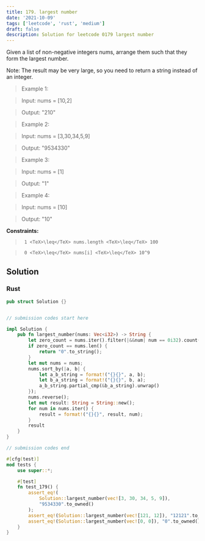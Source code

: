 ```yaml
---
title: 179. largest number
date: '2021-10-09'
tags: ['leetcode', 'rust', 'medium']
draft: false
description: Solution for leetcode 0179 largest number
---
```


 

  Given a list of non-negative integers nums, arrange them such that they form the largest number.

  Note: The result may be very large, so you need to return a string instead of an integer.

   

 >   Example 1:

  

 >   Input: nums <TeX>=</TeX> [10,2]

 >   Output: "210"

  

 >   Example 2:

  

 >   Input: nums <TeX>=</TeX> [3,30,34,5,9]

 >   Output: "9534330"

  

 >   Example 3:

  

 >   Input: nums <TeX>=</TeX> [1]

 >   Output: "1"

  

 >   Example 4:

  

 >   Input: nums <TeX>=</TeX> [10]

 >   Output: "10"

  

   

  **Constraints:**

  

 >   	1 <TeX>\leq</TeX> nums.length <TeX>\leq</TeX> 100

 >   	0 <TeX>\leq</TeX> nums[i] <TeX>\leq</TeX> 10^9


## Solution
### Rust
```rust
pub struct Solution {}


// submission codes start here

impl Solution {
    pub fn largest_number(nums: Vec<i32>) -> String {
        let zero_count = nums.iter().filter(|&&num| num == 0i32).count();
        if zero_count == nums.len() {
            return "0".to_string();
        }
        let mut nums = nums;
        nums.sort_by(|a, b| {
            let a_b_string = format!("{}{}", a, b);
            let b_a_string = format!("{}{}", b, a);
            a_b_string.partial_cmp(&b_a_string).unwrap()
        });
        nums.reverse();
        let mut result: String = String::new();
        for num in nums.iter() {
            result = format!("{}{}", result, num);
        }
        result
    }
}

// submission codes end

#[cfg(test)]
mod tests {
    use super::*;

    #[test]
    fn test_179() {
        assert_eq!(
            Solution::largest_number(vec![3, 30, 34, 5, 9]),
            "9534330".to_owned()
        );
        assert_eq!(Solution::largest_number(vec![121, 12]), "12121".to_owned());
        assert_eq!(Solution::largest_number(vec![0, 0]), "0".to_owned());
    }
}

```
